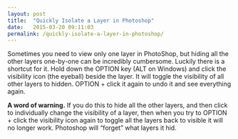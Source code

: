 ```yaml
---
layout: post
title:  "Quickly Isolate a Layer in Photoshop"
date:   2015-03-20 09:11:03
permalink: /quickly-isolate-a-layer-in-photoshop/
---
```


Sometimes you need to view only one layer in PhotoShop, but hiding all the other layers one-by-one can be incredibly cumbersome. Luckily there is a shortcut for it. Hold down the OPTION key (ALT on Windows) and click the visibility icon (the eyeball) beside the layer. It will toggle the visibility of all other layers to hidden. OPTION + click it again to undo it and see everything again.

**A word of warning.** If you do this to hide all the other layers, and then click to individually change the visibility of a layer, then when you try to OPTION + click the visibility icon again to toggle all the layers back to visible it will no longer work. Photoshop will “forget” what layers it hid.